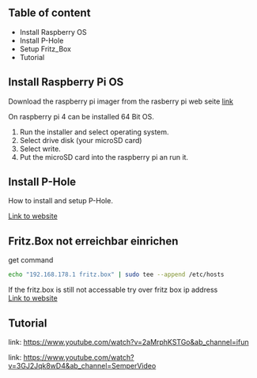 ## Table of content
* Install Raspberry OS
* Install P-Hole
* Setup Fritz_Box
* Tutorial

## Install Raspberry Pi OS

Download the raspberry pi imager from the rasberry pi web seite [link](https://www.raspberrypi.com/software/)

On raspberry pi 4 can be installed 64 Bit OS.

1. Run the installer and select operating system.
2. Select drive disk (your microSD card)
3. Select write.
4. Put the microSD card into the raspberry pi an run it.

## Install P-Hole

How to install and setup P-Hole.

[Link to website](https://github.com/pi-hole/pi-hole/#one-step-automated-install)

## Fritz.Box not erreichbar einrichen
get command
```bash
echo "192.168.178.1 fritz.box" | sudo tee --append /etc/hosts
```

If the fritz.box is still not accessable try over fritz box ip address</br> 
[Link to website](https://p4web.de/pi-hole-fritz-box-nicht-mehr-erreichbar/)

## Tutorial
link: https://www.youtube.com/watch?v=2aMrphKSTGo&ab_channel=ifun

link: https://www.youtube.com/watch?v=3GJ2Jqk8wD4&ab_channel=SemperVideo
